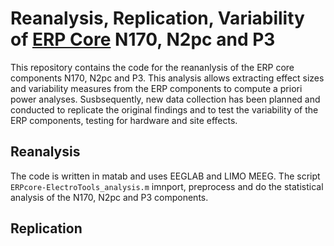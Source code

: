 # Reanalysis, Replication, Variability of [ERP Core](https://erpinfo.org/erp-core) N170, N2pc and P3

This repository contains the code for the reananlysis of the ERP core components N170, N2pc and P3. This analysis allows extracting effect sizes and variability measures from the ERP components to compute a priori power analyses. Susbsequently, new data collection has been planned and conducted to replicate the original findings and to test the variability of the ERP components, testing for hardware and site effects.

## Reanalysis

The code is written in matab and uses EEGLAB and LIMO MEEG. The script `ERPcore-ElectroTools_analysis.m` imnport, preprocess and do the statistical analysis of the N170, N2pc and P3 components. 

## Replication
